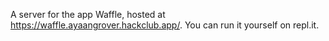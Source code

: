 A server for the app Waffle, hosted at https://waffle.ayaangrover.hackclub.app/. You can run it yourself on repl.it.
